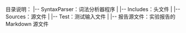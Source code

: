 目录说明：
|-- SyntaxParser：词法分析器程序
|    |-- Includes：头文件
|    |-- Sources：源文件
|    |-- Test：测试输入文件
|
|-- 报告源文件：实验报告的 Markdown 源文件